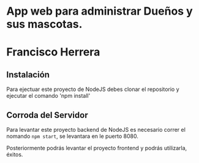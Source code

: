 # App web para administrar Dueños y sus mascotas.
# Francisco Herrera

## Instalación
Para ejectuar este proyecto de NodeJS debes clonar el repositorio y ejecutar el comando 
'npm install'

## Corroda del Servidor

Para levantar este proyecto backend de NodeJS es necesario correr el nomando `npm start`,
se levantara en le puerto 8080.

Posteriormente podrás levantar el proyecto frontend  y podrás utilizarla, éxitos.